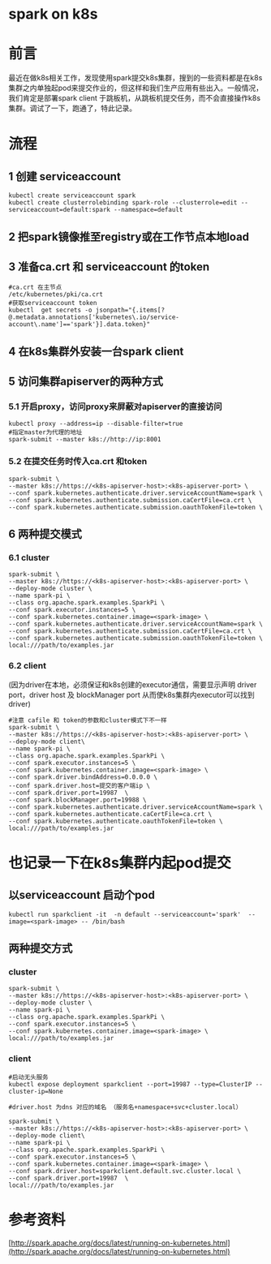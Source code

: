 # spark on k8s

# 前言
最近在做k8s相关工作，发现使用spark提交k8s集群，搜到的一些资料都是在k8s集群之内单独起pod来提交作业的，但这样和我们生产应用有些出入。一般情况，我们肯定是部署spark client 于跳板机，从跳板机提交任务，而不会直接操作k8s集群。调试了一下，跑通了，特此记录。

# 流程
## 1 创建 serviceaccount
``` 
kubectl create serviceaccount spark
kubectl create clusterrolebinding spark-role --clusterrole=edit --serviceaccount=default:spark --namespace=default
```
## 2 把spark镜像推至registry或在工作节点本地load

## 3 准备ca.crt 和 serviceaccount 的token
```
#ca.crt 在主节点
/etc/kubernetes/pki/ca.crt
#获取serviceaccount token
kubectl  get secrets -o jsonpath="{.items[?@.metadata.annotations['kubernetes\.io/service-account\.name']=='spark'}].data.token}"
```
## 4 在k8s集群外安装一台spark client

## 5 访问集群apiserver的两种方式

### 5.1 开启proxy，访问proxy来屏蔽对apiserver的直接访问
```
kubectl proxy --address=ip --disable-filter=true
#指定master为代理的地址
spark-submit --master k8s://http://ip:8001
```
### 5.2 在提交任务时传入ca.crt 和token
```
spark-submit \
--master k8s://https://<k8s-apiserver-host>:<k8s-apiserver-port> \
--conf spark.kubernetes.authenticate.driver.serviceAccountName=spark \
--conf spark.kubernetes.authenticate.submission.caCertFile=ca.crt \
--conf spark.kubernetes.authenticate.submission.oauthTokenFile=token \
```

## 6 两种提交模式

### 6.1 cluster
```
spark-submit \
--master k8s://https://<k8s-apiserver-host>:<k8s-apiserver-port> \
--deploy-mode cluster \
--name spark-pi \
--class org.apache.spark.examples.SparkPi \
--conf spark.executor.instances=5 \
--conf spark.kubernetes.container.image=<spark-image> \
--conf spark.kubernetes.authenticate.driver.serviceAccountName=spark \
--conf spark.kubernetes.authenticate.submission.caCertFile=ca.crt \
--conf spark.kubernetes.authenticate.submission.oauthTokenFile=token \
local:///path/to/examples.jar
```

### 6.2 client
(因为driver在本地，必须保证和k8s创建的executor通信，需要显示声明 driver port，driver host 及 blockManager port 从而使k8s集群内executor可以找到driver)

```
#注意 cafile 和 token的参数和cluster模式下不一样
spark-submit \
--master k8s://https://<k8s-apiserver-host>:<k8s-apiserver-port> \
--deploy-mode client\
--name spark-pi \
--class org.apache.spark.examples.SparkPi \
--conf spark.executor.instances=5 \
--conf spark.kubernetes.container.image=<spark-image> \
--conf spark.driver.bindAddress=0.0.0.0 \
--conf spark.driver.host=提交的客户端ip \
--conf spark.driver.port=19987  \
--conf spark.blockManager.port=19988 \
--conf spark.kubernetes.authenticate.driver.serviceAccountName=spark \
--conf spark.kubernetes.authenticate.caCertFile=ca.crt \
--conf spark.kubernetes.authenticate.oauthTokenFile=token \
local:///path/to/examples.jar

```

# 也记录一下在k8s集群内起pod提交

## 以serviceaccount 启动个pod
```
kubectl run sparkclient -it  -n default --serviceaccount='spark'  --image=<spark-image> -- /bin/bash
```
## 两种提交方式

### cluster
```
spark-submit \
--master k8s://https://<k8s-apiserver-host>:<k8s-apiserver-port> \
--deploy-mode cluster \
--name spark-pi \
--class org.apache.spark.examples.SparkPi \
--conf spark.executor.instances=5 \
--conf spark.kubernetes.container.image=<spark-image> \
local:///path/to/examples.jar

```

### client

```
#启动无头服务
kubectl expose deployment sparkclient --port=19987 --type=ClusterIP --cluster-ip=None

#driver.host 为dns 对应的域名 （服务名+namespace+svc+cluster.local）

spark-submit \
--master k8s://https://<k8s-apiserver-host>:<k8s-apiserver-port> \
--deploy-mode client\
--name spark-pi \
--class org.apache.spark.examples.SparkPi \
--conf spark.executor.instances=5 \
--conf spark.kubernetes.container.image=<spark-image> \
--conf spark.driver.host=sparkclient.default.svc.cluster.local \
--conf spark.driver.port=19987  \
local:///path/to/examples.jar

```



# 参考资料
[http://spark.apache.org/docs/latest/running-on-kubernetes.html](http://spark.apache.org/docs/latest/running-on-kubernetes.html)

